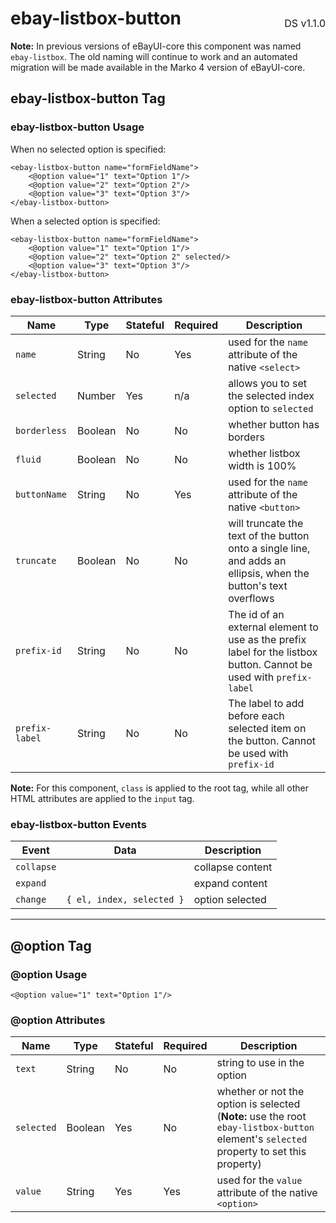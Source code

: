 <h1 style='display: flex; justify-content: space-between; align-items: center;'>
    <span>
        ebay-listbox-button
    </span>
    <span style='font-weight: normal; font-size: medium; margin-bottom: -15px;'>
        DS v1.1.0
    </span>
</h1>

**Note:** In previous versions of eBayUI-core this component was named `ebay-listbox`. The old naming will continue to work and an automated migration will be made available in the Marko 4 version of eBayUI-core.

## ebay-listbox-button Tag

### ebay-listbox-button Usage

When no selected option is specified:

```marko
<ebay-listbox-button name="formFieldName">
    <@option value="1" text="Option 1"/>
    <@option value="2" text="Option 2"/>
    <@option value="3" text="Option 3"/>
</ebay-listbox-button>
```

When a selected option is specified:

```marko
<ebay-listbox-button name="formFieldName">
    <@option value="1" text="Option 1"/>
    <@option value="2" text="Option 2" selected/>
    <@option value="3" text="Option 3"/>
</ebay-listbox-button>
```

### ebay-listbox-button Attributes

| Name           | Type    | Stateful | Required | Description                                                                                                         |
| -------------- | ------- | -------- | -------- | ------------------------------------------------------------------------------------------------------------------- |
| `name`         | String  | No       | Yes      | used for the `name` attribute of the native `<select>`                                                              |
| `selected`     | Number  | Yes      | n/a      | allows you to set the selected index option to `selected`                                                           |
| `borderless`   | Boolean | No       | No       | whether button has borders                                                                                          |
| `fluid`        | Boolean | No       | No       | whether listbox width is 100%                                                                                       |
| `buttonName`   | String  | No       | Yes      | used for the `name` attribute of the native `<button>`                                                              |
| `truncate`     | Boolean | No       | No       | will truncate the text of the button onto a single line, and adds an ellipsis, when the button's text overflows     |
| `prefix-id`    | String  | No       | No       | The id of an external element to use as the prefix label for the listbox button. Cannot be used with `prefix-label` |
| `prefix-label` | String  | No       | No       | The label to add before each selected item on the button. Cannot be used with `prefix-id`                           |

**Note:** For this component, `class` is applied to the root tag, while all other HTML attributes are applied to the `input` tag.

### ebay-listbox-button Events

| Event      | Data                      | Description      |
| ---------- | ------------------------- | ---------------- |
| `collapse` |                           | collapse content |
| `expand`   |                           | expand content   |
| `change`   | `{ el, index, selected }` | option selected  |

---

## @option Tag

### @option Usage

```marko
<@option value="1" text="Option 1"/>
```

### @option Attributes

| Name       | Type    | Stateful | Required | Description                                                                                                                             |
| ---------- | ------- | -------- | -------- | --------------------------------------------------------------------------------------------------------------------------------------- |
| `text`     | String  | No       | No       | string to use in the option                                                                                                             |
| `selected` | Boolean | Yes      | No       | whether or not the option is selected (**Note:** use the root `ebay-listbox-button` element's `selected` property to set this property) |
| `value`    | String  | Yes      | Yes      | used for the `value` attribute of the native `<option>`                                                                                 |
